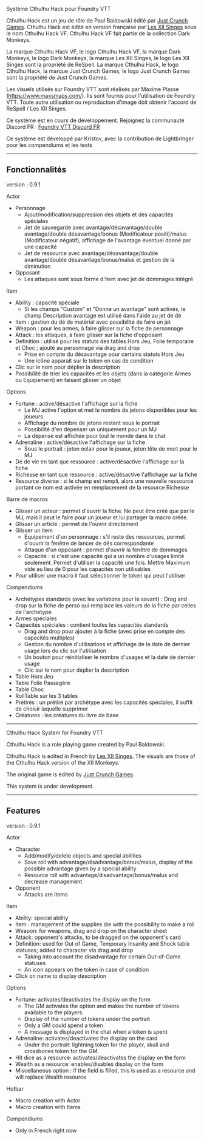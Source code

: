 Système Cthulhu Hack pour Foundry VTT

Cthulhu Hack est un jeu de rôle de Paul Baldowski édité par <a href="http://www.justcrunch.com">Just Crunch Games</a>.
Cthulhu Hack est édité en version française par <a href="https://www.les12singes.com">Les XII Singes</a> sous le nom Cthulhu Hack VF.
Cthulhu Hack VF fait partie de la collection Dark Monkeys.

La marque Cthulhu Hack VF, le logo Cthulhu Hack VF, la marque Dark Monkeys, le logo Dark Monkeys, la marque Les XII Singes, le logo Les XII Singes sont la propriété de ReSpell.
La marque Cthulhu Hack, le logo Cthulhu Hack, la marque Just Crunch Games, le logo Just Crunch Games sont la propriété de Just Crunch Games.

Les visuels utilisés sur Foundry VTT sont réalisés par Maxime Plasse (https://www.maxsmaps.com/). Ils sont fournis pour l'utilisation de Foundry VTT. Toute autre utilisation ou reproduction d'image doit obtenir l'accord de ReSpell / Les XII Singes.

Ce système est en cours de développement.
Rejoignez la communauté Discord FR : <a href='https://discord.gg/pPSDNJk'>Foundry VTT Discord FR</a>

Ce système est développé par Kristov, avec la contribution de Lightbringer pour les compendiums et les tests

----------------
Fonctionnalités 
----------------
version : 0.9.1

Actor
- Personnage
    - Ajout/modification/suppression des objets et des capacités spéciales
    - Jet de sauvegarde avec avantage/désavantage/double avantage/double désavantage/bonus (Modificateur positi)/malus (Modificateur négatif), affichage de l'avantage éventuel donné par une capacité
    - Jet de ressource avec avantage/désavantage/double avantage/double désavantage/bonus/malus et gestion de la diminution
- Opposant
    - Les attaques sont sous forme d'item avec jet de dommages intégré

Item
- Ability : capacité spéciale
    - Si les champs "Custom" et "Donne un avantage" sont activés, le champ Description avantage est utilisé dans l'aide au jet de dé
- Item : gestion du dé de matériel avec possibilité de faire un jet
- Weapon : pour les armes, à faire glisser sur la fiche de personnage
- Attack : les attaques, à faire glisser sur la fiche d'opposant
- Definition : utilisé pour les statuts des tables Hors Jeu, Folie temporaire et Choc ; ajouté au personnage via drag and drop
    - Prise en compte du désavantage pour certains statuts Hors Jeu
    - Une icône apparait sur le token en cas de condition
- Clic sur le nom pour déplier la description
- Possibilité de trier les capacités et les objets (dans la catégorie Armes ou Equipement) en faisant glisser un objet

Options
- Fortune : active/désactive l'affichage sur la fiche
    - Le MJ active l'option et met le nombre de jetons disponibles pour les joueurs
    - Affichage du nombre de jetons restant sous le portrait
    - Possibilité d'en dépenser un uniquement pour un MJ
    - La dépense est affichée pour tout le monde dans le chat
- Adrenaline : active/désactive l'affichage sur la fiche
    - Sous le portrait : jeton éclair pour le joueur, jeton tête de mort pour le MJ
- Dé de vie en tant que ressource : active/désactive l'affichage sur la fiche
- Richesse en tant que ressource : active/désactive l'affichage sur la fiche
- Resource diverse : si le champ est rempli, alors une nouvelle ressource portant ce nom est activée en remplacement de la resource Richesse

Barre de macros
- Glisser un acteur : permet d'ouvrir la fiche. Ne peut être créé que par le MJ, mais il peut le faire pour un joueur et lui partager la macro créée.
- Glisser un article : permet de l'ouvrir directement
- Glisser un item
    - Equipement d'un personnage : s'il reste des ressources, permet d'ouvrir la fenêtre de lancer de dés correspondante
    - Attaque d'un opposant : permet d'ouvrir la fenêtre de dommages
    - Capacité : si c'est une capacité qui a un nombre d'usages limité seulement. Permet d'utiliser la capacité une fois. Mettre Maximum vide au lieu de 0 pour les capacités non utilisables
- Pour utiliser une macro il faut sélectionner le token qui peut l'utiliser

Compendiums
- Archétypes standards (avec les variations pour le savant) : Drag and drop sur la fiche de perso qui remplace les valeurs de la fiche par celles de l'archetype
- Armes spéciales
- Capacités spéciales : contient toutes les capacités standards
    - Drag and drop pour ajouter à la fiche (avec prise en compte des capacités multiples)
    - Gestion du nombre d'utilisations et affichage de la date de dernier usage lors du clic sur l'utilisation
    - Un bouton pour réinitialiser le nombre d'usages et la date de dernier usage
    - Clic sur le nom pour déplier la description
- Table Hors Jeu
- Table Folie Passagère
- Table Choc
- RollTable sur les 3 tables
- Prétirés : un prétiré par archétype avec les capacités spéciales, il suffit de choisir laquelle supprimer
- Créatures : les créatures du livre de base

-------------------------------------------------------------------------------------------------------------------------
Cthulhu Hack System for Foundry VTT

Cthulhu Hack is a role playing game created by Paul Baldowski.

Cthulhu Hack is edited in French by <a href="https://www.les12singes.com">Les XII Singes</a>.
The visuals are those of the Cthulhu Hack version of the XII Monkeys.

The original game is edited by <a href="http://www.justcrunch.com">Just Crunch Games</a>.

This system is under development.

---------------
Features
---------------
version : 0.9.1

Actor
- Character
    - Add/modify/delete objects and special abilities
    - Save roll with advantage/disadvantage/bonus/malus, display of the possible advantage given by a special ability
    - Resource roll with advantage/disadvantage/bonus/malus and decrease management
- Opponent
    - Attacks are items

Item
- Ability: special ability
- Item : management of the supplies die with the possibility to make a roll
- Weapon: for weapons, drag and drop on the character sheet
- Attack: opponent's attacks, to be dragged on the opponent's card
- Definition: used for Out of Game, Temporary Insanity and Shock table statuses; added to character via drag and drop
    - Taking into account the disadvantage for certain Out-of-Game statuses
    - An icon appears on the token in case of condition
- Click on name to display description

Options
- Fortune: activates/deactivates the display on the form
    - The GM activates the option and makes the number of tokens available to the players.
    - Display of the number of tokens under the portrait
    - Only a GM could spend a token
    - A message is displayed in the chat when a token is spent
- Adrenaline: activates/deactivates the display on the card
    - Under the portrait: lightning token for the player, skull and crossbones token for the GM.
- Hit dice as a resource: activates/deactivates the display on the form
- Wealth as a resource: enables/disables display on the form
- Miscellaneous option : if the field is filled, this is used as a resource and will replace Wealth resource

Hotbar
- Macro creation with Actor
- Macro creation with Items

Compendiums
- Only in French right now